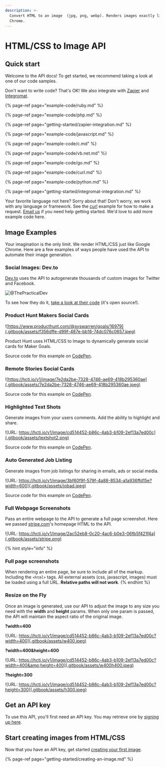 ```yaml
---
description: >-
  Convert HTML to an image  (jpg, png, webp). Renders images exactly like Google
  Chrome.
---
```


# HTML/CSS to Image API

## Quick start

Welcome to the API docs! To get started, we recommend taking a look at one of our code samples. 

Don't want to write code? That's OK! We also integrate with [Zapier](getting-started/zapier-integration.md) and [Integromat](getting-started/integromat-integration.md).

{% page-ref page="example-code/ruby.md" %}

{% page-ref page="example-code/php.md" %}

{% page-ref page="getting-started/zapier-integration.md" %}

{% page-ref page="example-code/javascript.md" %}

{% page-ref page="example-code/c.md" %}

{% page-ref page="example-code/vb.net.md" %}

{% page-ref page="example-code/go.md" %}

{% page-ref page="example-code/curl.md" %}

{% page-ref page="example-code/python.md" %}

{% page-ref page="getting-started/integromat-integration.md" %}

Your favorite language not here? Sorry about that! Don't worry, we work with any language or framework. See the [curl](example-code/curl.md) example for how to make a request. [Email us](mailto:support@htmlcsstoimage.com) if you need help getting started. We'd love to add more example code here.

## Image Examples

Your imagination is the only limit. We render HTML/CSS just like Google Chrome. Here are a few examples of ways people have used the API to automate their image generation.

### Social Images: Dev.to

[Dev.to](https://dev.to) uses the API to autogenerate thousands of custom images for Twitter and Facebook.

![@ThePracticalDev](.gitbook/assets/image%20%2826%29.png)

To see how they do it, [take a look at their code](https://github.com/thepracticaldev/dev.to/blob/master/app/controllers/social_previews_controller.rb) \(it's open source!\).

### Product Hunt Makers Social Cards

![https://www.producthunt.com/@syswarren/goals/16979](.gitbook/assets/f356dffe-d99f-487e-bb16-74dc076c0657.jpeg)

Product Hunt uses HTML/CSS to Image to dynamically generate social cards for Maker Goals.

Source code for this example on [CodePen](https://codepen.io/ayrtonbe/pen/ZmWBMw).

### Remote Stories Social Cards

![https://hcti.io/v1/image/7e2da2be-7328-4746-ae69-418b295360ae](.gitbook/assets/7e2da2be-7328-4746-ae69-418b295360ae.jpeg)

Source code for this example on [CodePen](https://codepen.io/ayrtonbe/pen/pQLyKN).

### Highlighted Text Shots

Generate images from your users comments. Add the ability to highlight and share.

![URL: https://hcti.io/v1/image/cd514452-b86c-4ab3-b109-2ef13a7ed00c](.gitbook/assets/textshot2.png)

Source code for this example on [CodePen](https://codepen.io/mscccc/pen/yRzBWP).

### Auto Generated Job Listing

Generate images from job listings for sharing in emails, ads or social media.

![URL: https://hcti.io/v1/image/3bf60f9f-579f-4a88-8534-a1a936ffd15e?width=600](.gitbook/assets/jobad.jpeg)

Source code for this example on [CodePen](https://codepen.io/mscccc/pen/xyXKrj).

### Full Webpage Screenshots

Pass an entire webpage to the API to generate a full page screenshot. Here we passed [stripe.com](https://stripe.com)'s homepage HTML to the API.

![URL: https://hcti.io/v1/image/2ac52eb8-0c20-4ac6-b0e3-06fb5f421f4a](.gitbook/assets/stripe.png)

{% hint style="info" %}
### Full page screenshots

When rendering an entire page, be sure to include all of the markup. Including the `<html>` tags. All external assets \(css, javascript, images\) must be loaded using a full URL. **Relative paths will not work**.
{% endhint %}

### Resize on the Fly

Once an image is generated, use our API to adjust the image to any size you need with the **width** and **height** params. When only one param is passed, the API will maintain the aspect ratio of the original image.

**?width=400**

![URL: https://hcti.io/v1/image/cd514452-b86c-4ab3-b109-2ef13a7ed00c?width=400](.gitbook/assets/w400.jpeg)

**?width=400&height=400**

![URL: https://hcti.io/v1/image/cd514452-b86c-4ab3-b109-2ef13a7ed00c?width=400&amp;height=400](.gitbook/assets/w400h400.jpeg)

**?height=300**

![URL: https://hcti.io/v1/image/cd514452-b86c-4ab3-b109-2ef13a7ed00c?height=300](.gitbook/assets/h300.jpeg)

## Get an API key

To use this API, you'll first need an API key. You may retrieve one by [signing up here](https://htmlcsstoimage.com).

## Start creating images from HTML/CSS

Now that you have an API key, get started [creating your first image](getting-started/creating-an-image.md).

{% page-ref page="getting-started/creating-an-image.md" %}

